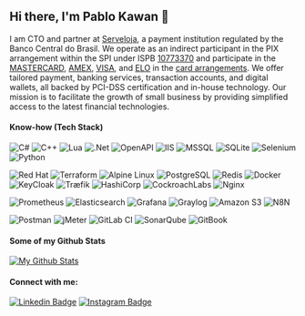 ## Hi there, I'm Pablo Kawan 👋
I am CTO and partner at [Serveloja][serveloja], a payment institution regulated by the Banco Central do Brasil. We operate as an indirect participant in the PIX arrangement within the SPI under ISPB [10773370][ispb] and participate in the [MASTERCARD][mastercard], [AMEX][amex], [VISA][visa], and [ELO][elo] in the [card arrangements][cip]. We offer tailored payment, banking services, transaction accounts, and digital wallets, all backed by PCI-DSS certification and in-house technology. Our mission is to facilitate the growth of small business by providing simplified access to the latest financial technologies.

#### Know-how (Tech Stack)
![C#](https://img.shields.io/badge/c%23-%23239120.svg?style=for-the-badge&logo=csharp&logoColor=white)
![C++](https://img.shields.io/badge/c++-%2300599C.svg?style=for-the-badge&logo=c%2B%2B&logoColor=white)
![Lua](https://img.shields.io/badge/lua-FFF.svg?style=for-the-badge&logo=lua&logoColor=00057d)
![.Net](https://img.shields.io/badge/.NET-5C2D91?style=for-the-badge&logo=.net&logoColor=white)
![OpenAPI](https://img.shields.io/badge/-Open%20API-%23Clojure?style=for-the-badge&logo=swagger&logoColor=white)
![IIS](https://img.shields.io/badge/IIS-%230079d5?style=for-the-badge&logo=windows&logoColor=white)
![MSSQL](https://img.shields.io/badge/MSSQL-CC2927?style=for-the-badge&logo=microsoft%20sql%20server&logoColor=white)
![SQLite](https://img.shields.io/badge/sqlite-%2307405e.svg?style=for-the-badge&logo=sqlite&logoColor=white)
![Selenium](https://img.shields.io/badge/-selenium-%43B02A?style=for-the-badge&logo=selenium&logoColor=white)
![Python](https://img.shields.io/badge/python-3670A0?style=for-the-badge&logo=python&logoColor=ffdd54)

![Red Hat](https://img.shields.io/badge/Red%20Hat-EE0000?style=for-the-badge&logo=redhat&logoColor=white)
![Terraform](https://img.shields.io/badge/terraform-%235835CC.svg?style=for-the-badge&logo=terraform&logoColor=white)
![Alpine Linux](https://img.shields.io/badge/Alpine_Linux-%230D597F.svg?style=for-the-badge&logo=alpine-linux&logoColor=white)
![PostgreSQL](https://img.shields.io/badge/PostgreSQL-4169E1?style=for-the-badge&logo=postgresql&logoColor=white)
![Redis](https://img.shields.io/badge/redis-%23DD0031.svg?style=for-the-badge&logo=redis&logoColor=white)
![Docker](https://img.shields.io/badge/docker-%230db7ed.svg?style=for-the-badge&logo=docker&logoColor=white)
![KeyCloak](https://img.shields.io/badge/KeyCloak-%2300aac7.svg?style=for-the-badge&logo=keycloak&logoColor=white)
![Træfik](https://img.shields.io/badge/Traefik-%2300aac7.svg?style=for-the-badge&logo=traefik&logoColor=white)
![HashiCorp](https://img.shields.io/badge/HashiCorp-%2300aac7.svg?style=for-the-badge&logo=hashicorp&logoColor=white)
![CockroachLabs](https://img.shields.io/badge/Cockroach-6933FF?style=for-the-badge&logo=Cockroach%20Labs&logoColor=white)
![Nginx](https://img.shields.io/badge/nginx-%23009639.svg?style=for-the-badge&logo=nginx&logoColor=white)

![Prometheus](https://img.shields.io/badge/Prometheus-E6522C?style=for-the-badge&logo=Prometheus&logoColor=white)
![Elasticsearch](https://img.shields.io/badge/elasticsearch-%230377CC.svg?style=for-the-badge&logo=elasticsearch&logoColor=white)
![Grafana](https://img.shields.io/badge/grafana-%23F46800.svg?style=for-the-badge&logo=grafana&logoColor=white)
![Graylog](https://img.shields.io/badge/Graylog-%230db7ed.svg?style=for-the-badge&logo=graylog&logoColor=white)
![Amazon S3](https://img.shields.io/badge/Amazon%20S3-FF9900?style=for-the-badge&logo=amazons3&logoColor=white)
![N8N](https://img.shields.io/badge/n8n-%23f45070.svg?style=for-the-badge&logo=n8n&logoColor=white)

![Postman](https://img.shields.io/badge/Postman-FF6C37?style=for-the-badge&logo=postman&logoColor=white)
![jMeter](https://img.shields.io/badge/jMeter-%23DD0031.svg?style=for-the-badge&logo=jMeter&logoColor=white)
![GitLab CI](https://img.shields.io/badge/gitlab%20ci-FF6C37.svg?style=for-the-badge&logo=gitlab&logoColor=white)
![SonarQube](https://img.shields.io/badge/SonarQube-black?style=for-the-badge&logo=sonarqube&logoColor=4E9BCD)
![GitBook](https://img.shields.io/badge/GitBook-%23000000.svg?style=for-the-badge&logo=gitbook&logoColor=white)

#### Some of my Github Stats

[![My Github Stats](https://github-readme-stats.vercel.app/api?username=pablokawan&count_private=true&show_icons=true&title_color=fff&icon_color=79ff97&text_color=9f9f9f&bg_color=151515)](https://github.com/pablokawan)

#### Connect with me:

[![Linkedin Badge](https://img.shields.io/badge/-LinkedIn-0072b1?style=flat&logo=Linkedin&logoColor=white)](https://www.linkedin.com/in/pablokawan/ "Connect on LinkedIn")
[![Instagram Badge](https://img.shields.io/badge/-Instagram-%23E4405F?style=flat&logo=Instagram&logoColor=white)](http://instagram.com/kawantrinity "Contact on Instagram")

[serveloja]: https://serveloja.com.br/pt_br/
[cip]: https://www2.nuclea.com.br/Monitoramento/Participantes%20Homologados.pdf
[ispb]: https://www.bcb.gov.br/content/estabilidadefinanceira/spi-pdf/participantes-spi-20250210.pdf
[amex]: https://www.americanexpress.com/content/dam/amex/pt-br/network/documents/Lista-Arranjo-Pagamento_0.pdf
[mastercard]: https://www.mastercard.com.br/content/dam/public/mastercardcom/lac/br/home/visao/quem-somos/participantes-arranjo-mastercard/declaracao-participantes-dos-arranjos-mastercard-producao-20-06-2024.pdf
[visa]: https://www.visa.com.br/dam/VCOM/regional/lac/brazil/media-kits/documents/20170529-lista-arranjo-de-pagamento.pdf
[elo]: https://www.elo.com.br/participantes-arranjo
